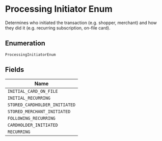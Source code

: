 
# Processing Initiator Enum

Determines who initiated the transaction (e.g. shopper, merchant) and how they did it (e.g. recurring subscription, on-file card).

## Enumeration

`ProcessingInitiatorEnum`

## Fields

| Name |
|  --- |
| `INITIAL_CARD_ON_FILE` |
| `INITIAL_RECURRING` |
| `STORED_CARDHOLDER_INITIATED` |
| `STORED_MERCHANT_INITIATED` |
| `FOLLOWING_RECURRING` |
| `CARDHOLDER_INITIATED` |
| `RECURRING` |


